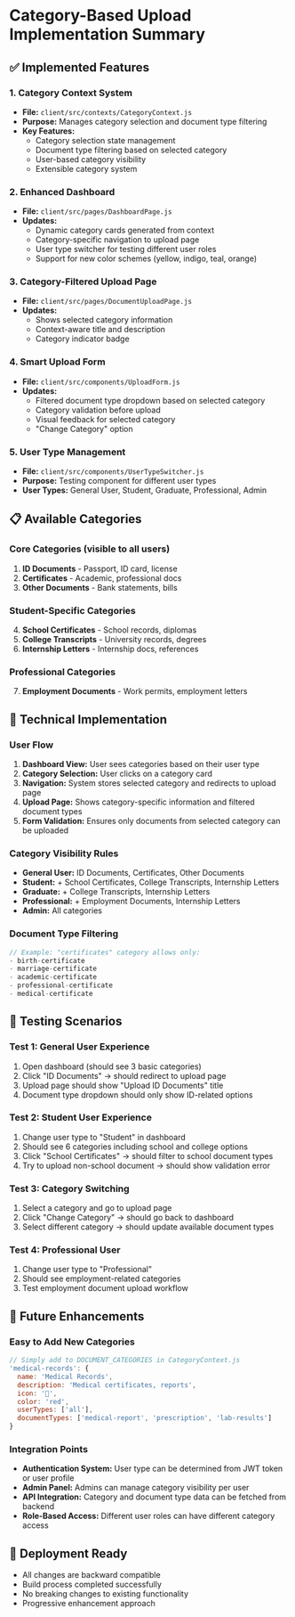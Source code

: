 # Category-Based Upload Implementation Summary

## ✅ Implemented Features

### 1. **Category Context System**
- **File:** `client/src/contexts/CategoryContext.js`
- **Purpose:** Manages category selection and document type filtering
- **Key Features:**
  - Category selection state management
  - Document type filtering based on selected category
  - User-based category visibility
  - Extensible category system

### 2. **Enhanced Dashboard**
- **File:** `client/src/pages/DashboardPage.js`
- **Updates:**
  - Dynamic category cards generated from context
  - Category-specific navigation to upload page
  - User type switcher for testing different user roles
  - Support for new color schemes (yellow, indigo, teal, orange)

### 3. **Category-Filtered Upload Page**
- **File:** `client/src/pages/DocumentUploadPage.js`
- **Updates:**
  - Shows selected category information
  - Context-aware title and description
  - Category indicator badge

### 4. **Smart Upload Form**
- **File:** `client/src/components/UploadForm.js`
- **Updates:**
  - Filtered document type dropdown based on selected category
  - Category validation before upload
  - Visual feedback for selected category
  - "Change Category" option

### 5. **User Type Management**
- **File:** `client/src/components/UserTypeSwitcher.js`
- **Purpose:** Testing component for different user types
- **User Types:** General User, Student, Graduate, Professional, Admin

## 📋 Available Categories

### Core Categories (visible to all users)
1. **ID Documents** - Passport, ID card, license
2. **Certificates** - Academic, professional docs
3. **Other Documents** - Bank statements, bills

### Student-Specific Categories
4. **School Certificates** - School records, diplomas
5. **College Transcripts** - University records, degrees
6. **Internship Letters** - Internship docs, references

### Professional Categories
7. **Employment Documents** - Work permits, employment letters

## 🔧 Technical Implementation

### User Flow
1. **Dashboard View:** User sees categories based on their user type
2. **Category Selection:** User clicks on a category card
3. **Navigation:** System stores selected category and redirects to upload page
4. **Upload Page:** Shows category-specific information and filtered document types
5. **Form Validation:** Ensures only documents from selected category can be uploaded

### Category Visibility Rules
- **General User:** ID Documents, Certificates, Other Documents
- **Student:** + School Certificates, College Transcripts, Internship Letters
- **Graduate:** + College Transcripts, Internship Letters
- **Professional:** + Employment Documents, Internship Letters
- **Admin:** All categories

### Document Type Filtering
```javascript
// Example: "certificates" category allows only:
- birth-certificate
- marriage-certificate
- academic-certificate
- professional-certificate
- medical-certificate
```

## 🎯 Testing Scenarios

### Test 1: General User Experience
1. Open dashboard (should see 3 basic categories)
2. Click "ID Documents" → should redirect to upload page
3. Upload page should show "Upload ID Documents" title
4. Document type dropdown should only show ID-related options

### Test 2: Student User Experience
1. Change user type to "Student" in dashboard
2. Should see 6 categories including school and college options
3. Click "School Certificates" → should filter to school document types
4. Try to upload non-school document → should show validation error

### Test 3: Category Switching
1. Select a category and go to upload page
2. Click "Change Category" → should go back to dashboard
3. Select different category → should update available document types

### Test 4: Professional User
1. Change user type to "Professional"
2. Should see employment-related categories
3. Test employment document upload workflow

## 🔮 Future Enhancements

### Easy to Add New Categories
```javascript
// Simply add to DOCUMENT_CATEGORIES in CategoryContext.js
'medical-records': {
  name: 'Medical Records',
  description: 'Medical certificates, reports',
  icon: '🏥',
  color: 'red',
  userTypes: ['all'],
  documentTypes: ['medical-report', 'prescription', 'lab-results']
}
```

### Integration Points
- **Authentication System:** User type can be determined from JWT token or user profile
- **Admin Panel:** Admins can manage category visibility per user
- **API Integration:** Category and document type data can be fetched from backend
- **Role-Based Access:** Different user roles can have different category access

## 🚀 Deployment Ready
- All changes are backward compatible
- Build process completed successfully
- No breaking changes to existing functionality
- Progressive enhancement approach

